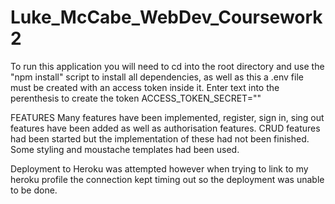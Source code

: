 # Luke_McCabe_WebDev_Coursework2
To run this application you will need to cd into the root directory and use the "npm install" script to install all dependencies, as well as this a .env file must be created with an access token inside it. Enter text into the perenthesis to create the token ACCESS_TOKEN_SECRET=""

FEATURES
Many features have been implemented, register, sign in, sing out features have been added as well as authorisation features. CRUD features had been started but the implementation of these had not been finished. Some styling and moustache templates had been used.

Deployment to Heroku was attempted however when trying to link to my heroku profile the connection kept timing out so the deployment was unable to be done.
